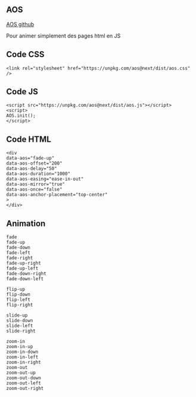 AOS
-------------------
[AOS github](https://github.com/michalsnik/aos)

Pour animer simplement des pages html en JS

Code CSS
-------------------


    <link rel="stylesheet" href="https://unpkg.com/aos@next/dist/aos.css" />

Code JS
-------------------

    <script src="https://unpkg.com/aos@next/dist/aos.js"></script>
    <script>
    AOS.init();
    </script>

Code HTML
-------------------

    <div
    data-aos="fade-up"
    data-aos-offset="200"
    data-aos-delay="50"
    data-aos-duration="1000"
    data-aos-easing="ease-in-out"
    data-aos-mirror="true"
    data-aos-once="false"
    data-aos-anchor-placement="top-center"
    >
    </div>

Animation
-------------------

    fade
    fade-up
    fade-down
    fade-left
    fade-right
    fade-up-right
    fade-up-left
    fade-down-right
    fade-down-left

    flip-up
    flip-down
    flip-left
    flip-right

    slide-up
    slide-down
    slide-left
    slide-right

    zoom-in
    zoom-in-up
    zoom-in-down
    zoom-in-left
    zoom-in-right
    zoom-out
    zoom-out-up
    zoom-out-down
    zoom-out-left
    zoom-out-right
